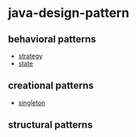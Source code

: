 java-design-pattern
======================


behavioral patterns
-------------

+ [strategy](https://github.com/igbyun86/design-pattern/tree/master/src/behavior/strategy)
+ [state](https://github.com/igbyun86/design-pattern/tree/master/src/behavior/state)


creational patterns
-------------

+ [singleton](https://github.com/igbyun86/design-pattern/tree/master/src/creation/singleton)


structural patterns
-------------
